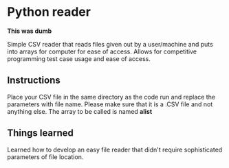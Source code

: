 # Python reader #
**This was dumb**

Simple CSV reader that reads files given out by a user/machine and puts into arrays for computer for ease of access. Allows for competitive programming test case usage and ease of access.

##  Instructions ##

Place your CSV file in the same directory as the code run and replace the parameters with file name. Please make sure that it is a .CSV file and not anything else. The array to be called is named **alist**

## Things learned ##

Learned how to develop an easy file reader that didn't require sophisticated parameters of file location.
